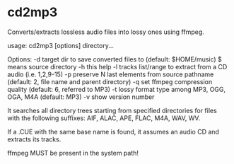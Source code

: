 cd2mp3
======

Converts/extracts lossless audio files into lossy ones using ffmpeg.

usage: cd2mp3 [options] directory...

Options:
 -d <DESTINATION>    target dir to save converted files to (default: $HOME/music)
                     $ means source directory
 -h                  this help
 -l <LIST>           tracks list/range to extract from a CD audio (i.e. 1,2,9-15)
 -p <N>              preserve N last elements from source pathname
                     (default: 2, file name and parent directory)
 -q <QUALITY>        set ffmpeg compression quality (default: 6, referred to MP3)
 -t <TYPE>           lossy format type among MP3, OGG, OGA, M4A (default: MP3)
 -v                  show version number

It searches all directory trees starting from specified directories for files with the following suffixes: AIF, ALAC, APE, FLAC, M4A, WAV, WV.

If a .CUE with the same base name is found, it assumes an audio CD and extracts its tracks.

ffmpeg MUST be present in the system path!
